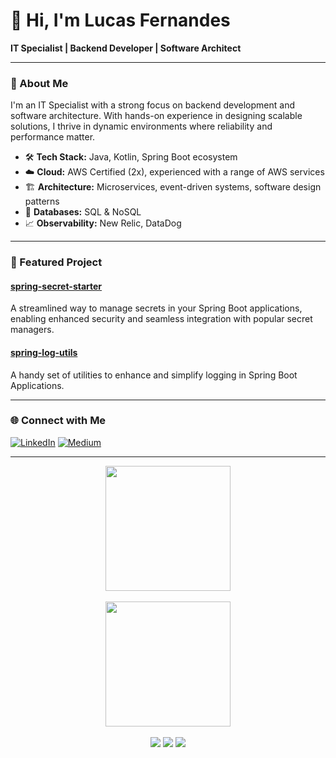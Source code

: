 # 👋 Hi, I'm Lucas Fernandes

**IT Specialist | Backend Developer | Software Architect**

---

### 🚀 About Me

I'm an IT Specialist with a strong focus on backend development and software architecture. With hands-on experience in designing scalable solutions, I thrive in dynamic environments where reliability and performance matter.

- 🛠️ **Tech Stack:** Java, Kotlin, Spring Boot ecosystem
- ☁️ **Cloud:** AWS Certified (2x), experienced with a range of AWS services
- 🏗️ **Architecture:** Microservices, event-driven systems, software design patterns
- 💾 **Databases:** SQL & NoSQL
- 📈 **Observability:** New Relic, DataDog

---

### 🌟 Featured Project

#### [spring-secret-starter](https://github.com/open-source-lfernandes/spring-secret-starter)
A streamlined way to manage secrets in your Spring Boot applications, enabling enhanced security and seamless integration with popular secret managers.

#### [spring-log-utils](https://github.com/open-source-lfernandes/spring-log-utils)
A handy set of utilities to enhance and simplify logging in Spring Boot Applications.

---

### 🌐 Connect with Me

[![LinkedIn](https://img.shields.io/badge/LinkedIn-blue?logo=linkedin)](https://www.linkedin.com/in/lucasdfernandes/)
[![Medium](https://img.shields.io/badge/Medium-12100E?logo=medium&logoColor=white)](https://lucas-fernandes.medium.com)

---

<div align="center">
  <a href="https://github.com/slydeveloper">
    <img height=200 align="center" src="https://github-readme-stats.vercel.app/api?username=ice-lfernandes&theme=react" />
  </a>
</div>
<br/>
<div align="center">
  <a href="https://github.com/slydeveloper">
    <img height=200 align="center" src="https://github-readme-stats.vercel.app/api/top-langs?username=ice-lfernandes&layout=compact&theme=radical&langs_count=8&card_width=320" />
  </a>
</div>
<br/>
<div align="center">
  <img src="https://img.shields.io/badge/java-%23ED8B00.svg?style=for-the-badge&logo=openjdk&logoColor=white" /> 
  <img src="https://img.shields.io/badge/spring-%236DB33F.svg?style=for-the-badge&logo=spring&logoColor=white" /> 
  <img src="https://img.shields.io/badge/docker-%230db7ed.svg?style=for-the-badge&logo=docker&logoColor=white" /> 
</div>
<br/>
